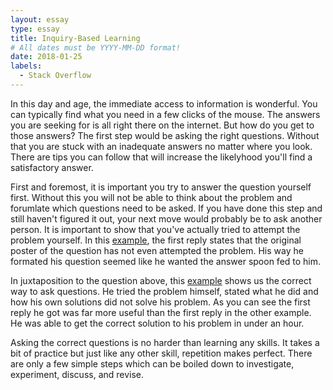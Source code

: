 ```yaml
---
layout: essay
type: essay
title: Inquiry-Based Learning
# All dates must be YYYY-MM-DD format!
date: 2018-01-25
labels:
  - Stack Overflow
---
```


In this day and age, the immediate access to information is wonderful. You can typically find what you need in a few clicks of the mouse. The answers you are seeking for is all right there on the internet. But how do you get to those answers? The first step would be asking the right questions. Without that you are stuck with an inadequate answers no matter where you look. There are tips you can follow that will increase the likelyhood you'll find a satisfactory answer. 

First and foremost, it is important you try to answer the question yourself first. Without this you will not be able to think about the problem and forumlate which questions need to be asked. If you have done this step and still haven't figured it out, your next move would probably be to ask another person. It is important to show that you've actually tried to attempt the problem yourself. In this <a href="https://stackoverflow.com/questions/45670264/how-to-delete-every-third-element-as-a-loop-from-an-array"></i>example</a>, the first reply states that the original poster of the question has not even attempted the problem. His way he formated his question seemed like he wanted the answer spoon fed to him. 

In juxtaposition to the question above, this <a href="https://stackoverflow.com/questions/45608362/android-studio-3-0-beta-1-failed-to-resolve-com-android-supportmultidex1-0-2"></i>example</a> shows us the correct way to ask questions. He tried the problem himself, stated what he did and how his own solutions did not solve his problem. As you can see the first reply he got was far more useful than the first reply in the other example. He was able to get the correct solution to his problem in under an hour. 

Asking the correct questions is no harder than learning any skills. It takes a bit of practice but just like any other skill, repetition makes perfect. There are only a few simple steps which can be boiled down to investigate, experiment, discuss, and revise. 

